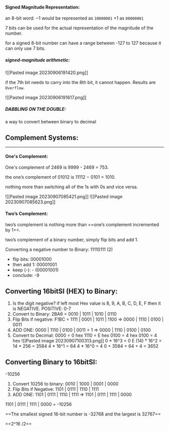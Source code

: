 #### Signed Magnitude Representation:
an 8-bit word: 
−1 would be represented as `10000001` 
+1 as `00000001`

7 bits can be used for the actual representation of the magnitude of the number.

for a signed 8-bit number can have a range between -127 to 127 because it can only use 7 bits.

##### signed-magnitude arithmetic:
![[Pasted image 20230906191420.png]]

if the 7th bit needs to carry into the 8th bit, it cannot happen. Results are `Overflow`.

![[Pasted image 20230906191617.png]]

##### DABBLING ON THE DOUBLE:
a way to convert between binary to decimal 

## Complement Systems:
---

#### One's Complement:
One's complement of 2469 is 9999 - 2469 = 753.

the one’s complement of 01012 is 11112 − 0101 = 1010.

nothing more than switching all of the 1s with 0s and vice versa.

![[Pasted image 20230907085421.png]]
![[Pasted image 20230907085623.png]]

#### Two’s Complement:
two’s complement is nothing more than ==one’s complement incremented by 1==.

two’s complement of a binary number, simply flip bits and add 1.

Converting a negative number to Binary: 11110111 (2) 
- flip bits: 00001000
- then add 1: 00001001
- keep (-): - (00001001)
- conclude: -9

## Converting 16bitSI (HEX) to Binary:
1. Is the digit negative?
	if left most Hex value is 8, 9, A, B, C, D, E, F then it is NEGATIVE.
	POSITIVE: 0-7
2. Convert to Binary:
	2BA6 = 0010 | 1011 | 1010 | 0110
3. Flip Bits if negative:
	F1BC = 1111 | 0001 | 1011 | 1100 => 0000 | 1110 | 0100 | 0011
4. ADD ONE:
	 0000 | 1110 | 0100 | 0011 + 1 => 0000 | 1110 | 0100 | 0100
5. Convert to Decimal:
	0000 = 0 hex
	1110 = E hex
	0100 = 4 hex
	0100 = 4 hex
	![[Pasted image 20230907100313.png]]
	0 * 16^3 = 0
	E (14) * 16^2 = 14 * 256 = 3584
	4 * 16^1 = 64
	4 * 16^0 = 4
	0 + 3584 + 64 + 4 = 3652

## Converting Binary to 16bitSI:
-10256
1. Convert 10256 to binary:
	0010 | 1000 | 0001 | 0000
2. Flip Bits if Negative:
	1101 | 0111 | 1110 | 1111
3. ADD ONE:
	1101 | 0111 | 1110 | 1111 => 1101 | 0111 | 1111 | 0000

1101 | 0111 | 1111 | 0000 = -10256




==The smallest signed 16-bit number is -32768 and the largest is 32767==

==2^16 /2==